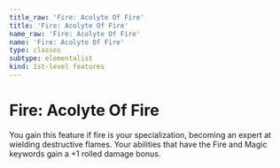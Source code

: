 ```yaml
---
title_raw: 'Fire: Acolyte Of Fire'
title: 'Fire: Acolyte Of Fire'
name_raw: 'Fire: Acolyte Of Fire'
name: 'Fire: Acolyte Of Fire'
type: classes
subtype: elementalist
kind: 1st-level features
---
```


# Fire: Acolyte Of Fire

You gain this feature if fire is your specialization, becoming an expert at wielding destructive flames. Your abilities that have the Fire and Magic keywords gain a +1 rolled damage bonus.
